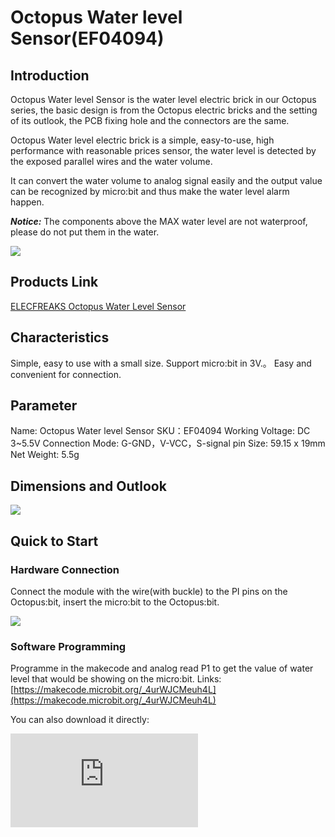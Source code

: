 # Octopus Water level Sensor(EF04094)

## Introduction

Octopus Water level Sensor is the water level electric brick in our Octopus series, the basic design is from the Octopus electric bricks and the setting of its outlook, the PCB fixing hole and the connectors are the same.

Octopus Water level electric brick is a simple, easy-to-use, high performance with reasonable prices sensor, the water level is detected by the exposed parallel wires and the water volume.

It can convert the water volume to analog signal easily and the output value can be recognized by micro:bit and thus make the water level alarm happen.

***Notice:*** The components above the MAX water level are not waterproof, please do not put them in the water.

![](https://raw.githubusercontent.com/elecfreaks/learn-cn/master/microbitSensor/sensor/images/04094_00.jpg)

## Products Link

[ELECFREAKS Octopus Water Level Sensor](https://shop.elecfreaks.com/products/elecfreaks-octopus-water-level-sensor?_pos=1&_sid=e5f961b04&_ss=r)

## Characteristics

 Simple, easy to use with a small size.
 Support micro:bit in 3V.。
 Easy and convenient for connection.

## Parameter

 Name: Octopus Water level Sensor
 SKU：EF04094
 Working Voltage: DC 3~5.5V
 Connection Mode: G-GND，V-VCC，S-signal pin
 Size: 59.15 x 19mm
 Net Weight: 5.5g

## Dimensions and Outlook

![](https://raw.githubusercontent.com/elecfreaks/learn-cn/master/microbitSensor/sensor/images/04094_01.png)

## Quick to Start

### Hardware Connection

Connect the module with the wire(with buckle) to the PI pins on the Octopus:bit, insert the micro:bit to the Octopus:bit.

![](https://raw.githubusercontent.com/elecfreaks/learn-cn/master/microbitSensor/sensor/images/04094_02.png)

### Software Programming

Programme in the makecode and analog read P1 to get the value of water level that would be showing on the micro:bit.
Links: [https://makecode.microbit.org/_4urWJCMeuh4L](https://makecode.microbit.org/_4urWJCMeuh4L)

You can also download it directly:


<div
    style={{
        position: 'relative',
        paddingBottom: '60%',
        overflow: 'hidden',
    }}
>
    <iframe
        src="https://makecode.microbit.org/_DdAU5d4kMJDh"
        frameborder="0"
        sandbox="allow-popups allow-forms allow-scripts allow-same-origin"
        style={{
            position: 'absolute',
            width: '100%',
            height: '100%',
        }}
    />
</div>

### Result

The current value of water level is showing on the micro:bit.

## FAQ
